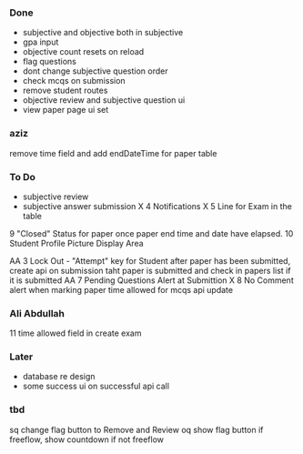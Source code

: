 ### Done
- subjective and objective both in subjective
- gpa input
- objective count resets on reload
- flag questions
- dont change subjective question order
- check mcqs on submission
- remove student routes
- objective review and subjective question ui
- view paper page ui set

### aziz
<!-- change marksobtained to float in questions tables -->
<!-- add minutes allowed field for each objective qs table -->
remove time field and add endDateTime for paper table
<!-- add paper student table which contains a flag whether a student has submitted a paper -->


### To Do
<!-- - child questions on same page, and order will be predifined in database -->
<!-- - confirm submit modal -->
<!-- new component -->

<!-- -->
<!-- change flag name to review -->
<!-- dont show paper to student if in drafts -->
<!-- faculty cant delete mcqs -->
<!-- - form -->
<!-- - date and time selector in create paper -->
<!-- - remove localhost from axios -->

<!-- AA 1 Timed MCQ setting on Exam setting page - should work when freeflow checkbox in unchecked -->
<!-- AA 2 Paper Review Option key on Exam setting page -->
- subjective review
- subjective answer submission
X 4 Notifications
X 5 Line for Exam in the table
<!-- 6 Long Question word limit fix -->
9 "Closed" Status for paper once paper end time and date have elapsed.
10 Student Profile Picture Display Area

AA 3 Lock Out - "Attempt" key for Student after paper has been submitted, create api on submission taht paper is submitted and check in papers list if it is submitted
AA 7 Pending Questions Alert at Submittion
X 8 No Comment alert when marking paper
time allowed for mcqs api update

### Ali Abdullah
11 time allowed field in create exam
<!-- 12 child question cannot be parent question in create exam -->
<!-- 13 send question number on backend in create paper -->



### Later
- database re design
- some success ui on successful api call


### tbd
sq change flag button to Remove and Review
oq show flag button if freeflow, show countdown if not freeflow